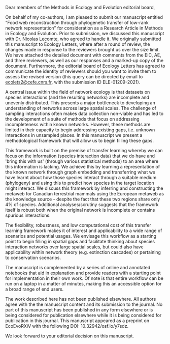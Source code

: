 Dear members of the Methods in Ecology and Evolution editorial board,

On behalf of my co-authors, I am pleased to submit our manuscript entitled “Food
web reconstruction through phylogenetic transfer of low-rank network
representation” for consideration as a Research Article in Methods in Ecology and
Evolution. Prior to submission, we discussed this manuscript with Dr. Nicolas Lecomte, who
agreed to handle it. We originally submitted this manuscript to Ecology Letters,
where after a round of review, the changes made in response to the reviewers brought us
over the size limit. We have attached the detailed document with comments from the
EiC, AE, and three reviewers, as well as our responses and a marked-up copy of the
document. Furthermore, the editorial board of Ecology Letters has agreed to
communicate the identity of reviewers should you want to invite them to assess the
revised version (this query can be directed by email to ecolets2@cefe.cnrs.fr, with
the submission ID ELE-01209-2021).

A central issue within the field of network ecology is that datasets on species
interactions (and the resulting networks) are incomplete and unevenly
distributed. This presents a major bottleneck to developing an understanding of
networks across large spatial scales. The challenge of sampling interactions
often makes data collection non-viable and has led to the development of a suite
of methods that focus on addressing incompleteness within known networks.
However, these methods are limited in their capacity to begin addressing
existing gaps, i.e. unknown interactions in unsampled places. In this
manuscript we present a methodological framework that will allow us to begin
filling these gaps.

This framework is built on the premise of transfer learning whereby we can focus
on the information (species interaction data) that we do have and 'bring this
with us' (through various statistical methods) to an area where this information
is lacking. We achieve this by learning a representation of the known network
through graph embedding and transferring what we have learnt about how those
species interact through a suitable medium (phylogeny) and using this to predict
how species in the target location might interact. We discuss this framework by
inferring and constructing the metaweb for Canadian terrestrial mammals using
the European metaweb as the knowledge source - despite the fact that these two
regions share only 4% of species. Additional analyses/scrutiny suggests that the
framework itself is robust both when the original network is incomplete or contains
spurious interactions.

The flexibility, robustness, and low computational cost of this transfer
learning framework makes it of interest and applicability to a wide range of
scenarios and potential usages. We envisage this workflow as a starting point to
begin filling in spatial gaps and facilitate thinking about species interaction
networks over large spatial scales, but could also have applicability within
network theory (e.g. extinction cascades) or pertaining to conservation
scenarios.

The manuscript is complemented by a series of online and annotated notebooks
that aid in explanation and provide readers with a starting point for
implementation in their own work. Of note is that entire workflow can be run on
a laptop in a matter of minutes, making this an accessible option for a broad
range of end users.

The work described here has not been published elsewhere. All authors agree with
the the manuscript content and its submission to the journal. No part of this
manuscript has been published in any form elsewhere or is being considered for
publication elsewhere while it is being considered for publication in this
journal. This manuscript appeared as a preprint on EcoEvoRXiV with the following
DOI: 10.32942/osf.io/y7sdz.

We look forward to your editorial decision on this manuscript.
